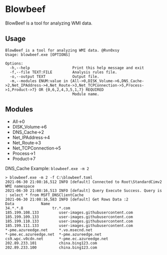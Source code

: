 # Blowbeef
BlowBeef is a tool for analyzing WMI data.

## Usage

```
BlowBeef is a tool for analyzing WMI data. @Rvn0xsy
Usage: blowbeef.exe [OPTIONS]

Options:
  -h,--help                   Print this help message and exit
  -f,--file TEXT:FILE         Analysis rules file.
  -o,--output TEXT            Output file.
  -m,--modules ENUM:value in {All->0,DISK_Volume->6,DNS_Cache->2,Net_IPAddress->4,Net_Route->3,Net_TCPConnection->5,Process->1,Product->7} OR {0,6,2,4,3,5,1,7} REQUIRED
                              Module name.
```

## Modules

- All->0
- DISK_Volume->6
- DNS_Cache->2
- Net_IPAddress->4
- Net_Route->3
- Net_TCPConnection->5
- Process->1
- Product->7

DNS_Cache Example: `blowbeef.exe -m 2`

```
> blowbeef.exe -m 2 -f C:\blowbeef.toml
2021-06-30 21:08:16,512 INFO [default] Connected to Root\StandardCimv2 WMI namespace
2021-06-30 21:08:16,513 INFO [default] Query Execute Success. Query is : select * from MSFT_DNSClientCache
2021-06-30 21:08:16,583 INFO [default] Get Rows Data :2
Data            Name
34.*.*.8             tr.*.com
185.199.108.133         user-images.githubusercontent.com
185.199.109.133         user-images.githubusercontent.com
185.199.110.133         user-images.githubusercontent.com
185.199.111.133         user-images.githubusercontent.com
*-pme.azureedge.net     *.vo.msecnd.net
*-pme.ec.azureedge.net  *-pme.azureedge.net
cs9.wpc.v0cdn.net       *-pme.ec.azureedge.net
202.89.233.101          china.bing123.com
202.89.233.100          china.bing123.com
```

